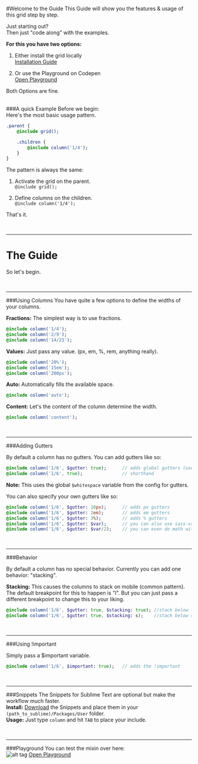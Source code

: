 #Welcome to the Guide
This Guide will show you the features & usage of this grid step by step.

Just starting out? <br>
Then just "code along" with the examples.

**For this you have two options:**

1. Either install the grid locally<br>
[Installation Guide](http://codepen.io/NilsDannemann/pen/MKZQxe?editors=1100)

1. Or use the Playground on Codepen<br>
[Open Playground](http://codepen.io/NilsDannemann/pen/MKZQxe?editors=1100)

Both Options are fine.


<br>
###A quick Example
Before we begin:<br> 
Here's the most basic usage pattern.

```sass
.parent {
	@include grid();

	.children {
		@include column('1/4');
	}
}
```

The pattern is always the same:

1. Activate the grid on the parent. <br>
```@include grid();```

1. Define columns on the children. <br>
```@include column('1/4');```

That's it.


<br><hr>
# The Guide
So let's begin.

<br><hr>
###Using Columns
You have quite a few options to define the widths of your columns.

**Fractions:** The simplest way is to use fractions.
```sass
@include column('1/4'); 	
@include column('2/9');
@include column('14/23');
```

**Values:** Just pass any value. (px, em, %, rem, anything really).
```sass
@include column('20%'); 	
@include column('15em');
@include column('200px');
```

**Auto:** Automatically fills the available space.
```sass
@include column('auto'); 	
```

**Content:** Let's the content of the column determine the width.
```sass
@include column('content'); 	
```


<br><hr>
###Adding Gutters

By default a column has no gutters. You can add gutters like so:

```sass
@include column('1/6', $gutter: true); 		// adds global gutters (use: 'true' or 'false')
@include column('1/6', true); 				// shorthand 
```
**Note:** This uses the global ```$whitespace``` variable from the config for gutters.

You can also specify your own gutters like so:
```sass
@include column('1/6', $gutter: 10px); 		// adds px gutters
@include column('1/6', $gutter: 2em); 		// adds em gutters
@include column('1/6', $gutter: 3%); 		// adds % gutters
@include column('1/6', $gutter: $var); 		// you can also use sass-variables
@include column('1/6', $gutter: $var/2); 	// you can even do math with them
```



<br><hr>
###Behavior

By default a column has no special behavior.
Currently you can add one behavior: "stacking".

**Stacking:** This causes the columns to stack on mobile (common pattern).
The default breakpoint for this to happen is "l". But you can just pass a different breakpoint to change this to your liking.

```sass
@include column('1/6', $gutter: true, $stacking: true); //stack below l
@include column('1/6', $gutter: true, $stacking: s); 	//stack below s
```



<br><hr>
###Using !important

Simply pass a $important variable.

```sass
@include column('1/6', $important: true); 	// adds the !important
```



<br><hr>
###Snippets
The Snippets for Sublime Text are optional but make the workflow much faster. <br>
**Install:** [Download](https://dl.dropboxusercontent.com/u/7534528/HFC/Relay/snippets.zip) the Snippets and place them in your `(path_to_sublime)/Packages/User` folder.<br>
**Usage:** Just type `column` and hit `TAB` to place your include.

<br><hr>
###Playground
You can test the mixin over here:<br>
![alt tag](https://dl.dropboxusercontent.com/u/7534528/HFC/Relay/code-playground.svg)
[Open Playground](http://codepen.io/NilsDannemann/pen/MKZQxe?editors=1100)